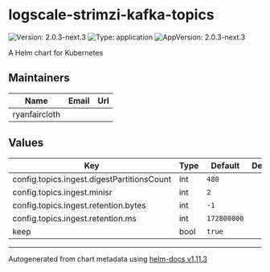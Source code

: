 # logscale-strimzi-kafka-topics

![Version: 2.0.3-next.3](https://img.shields.io/badge/Version-2.0.3--next.3-informational?style=flat-square) ![Type: application](https://img.shields.io/badge/Type-application-informational?style=flat-square) ![AppVersion: 2.0.3-next.3](https://img.shields.io/badge/AppVersion-2.0.3--next.3-informational?style=flat-square)

A Helm chart for Kubernetes

## Maintainers

| Name | Email | Url |
| ---- | ------ | --- |
| ryanfaircloth |  |  |

## Values

| Key | Type | Default | Description |
|-----|------|---------|-------------|
| config.topics.ingest.digestPartitionsCount | int | `480` |  |
| config.topics.ingest.minisr | int | `2` |  |
| config.topics.ingest.retention.bytes | int | `-1` |  |
| config.topics.ingest.retention.ms | int | `172800000` |  |
| keep | bool | `true` |  |

----------------------------------------------
Autogenerated from chart metadata using [helm-docs v1.11.3](https://github.com/norwoodj/helm-docs/releases/v1.11.3)
